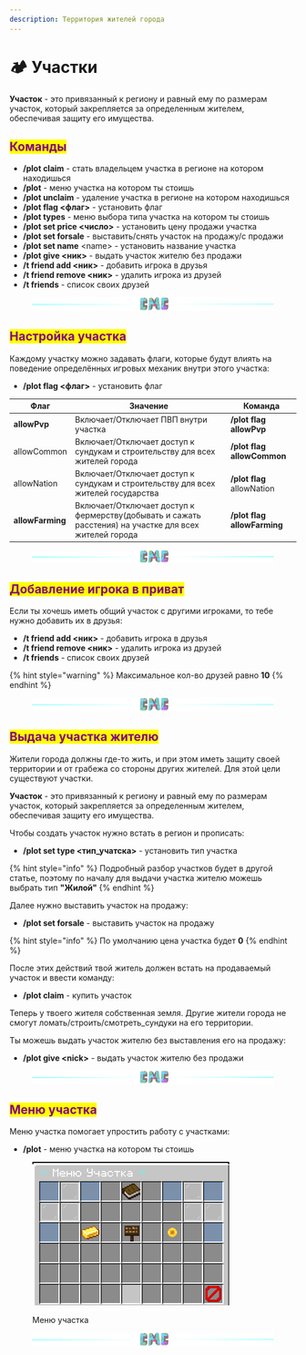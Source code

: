 ```yaml
---
description: Территория жителей города
---
```


# 🏕️ Участки

**Участок** - это привязанный к региону и равный ему по размерам участок, который закрепляется за определенным жителем, обеспечивая защиту его имущества.

## <mark style="color:purple;">Команды</mark>

* **/plot claim** - стать владельцем участка в регионе на котором находишься
* **/plot** - меню участка на котором ты стоишь
* **/plot unclaim** - удаление участка в регионе на котором находишься
* **/plot flag <флаг>** - установить флаг
* **/plot types** - меню выбора типа участка на котором ты стоишь
* **/plot set price <число>** - установить цену продажи участка
* **/plot set forsale** - выставить/снять участок на продажу/c продажи
* **/plot set name** \<name> - установить название участка
* **/plot give <ник>** - выдать участок жителю без продажи
* **/t friend add <ник>** - добавить игрока в друзья
* **/t friend remove <ник>** - удалить игрока из друзей
* **/t friends** - список своих друзей

<figure><img src="../.gitbook/assets/gitlab_hr7.svg" alt=""><figcaption></figcaption></figure>

## <mark style="color:purple;">Настройка участка</mark>

Каждому участку можно задавать флаги, которые будут влиять на поведение определённых игровых механик внутри этого участка:

* **/plot flag <флаг>** - установить флаг

| Флаг             | Значение                                                                                               | Команда                     |
| ---------------- | ------------------------------------------------------------------------------------------------------ | --------------------------- |
| **allowPvp**     | Включает/Отключает ПВП внутри участка                                                                  | **/plot flag allowPvp**     |
| allowCommon      | Включает/Отключает доступ к сундукам и строительству для всех жителей города                           | **/plot flag allowCommon**  |
| allowNation      | Включает/Отключает доступ к сундукам и строительству для всех жителей государства                      | **/plot flag** allowNation  |
| **allowFarming** | Включает/Отключает доступ к фермерству(добывать и сажать расстения) на участке для всех жителей города | **/plot flag allowFarming** |

<figure><img src="../.gitbook/assets/gitlab_hr7.svg" alt=""><figcaption></figcaption></figure>

## <mark style="color:purple;">Добавление игрока в приват</mark>

Если ты хочешь иметь общий участок с другими игроками, то тебе нужно добавить их в друзья:

* **/t friend add <ник>** - добавить игрока в друзья
* **/t friend remove <ник>** - удалить игрока из друзей
* **/t friends** - список своих друзей

{% hint style="warning" %}
Максимальное кол-во друзей равно **10**
{% endhint %}

<figure><img src="../.gitbook/assets/gitlab_hr7.svg" alt=""><figcaption></figcaption></figure>

## <mark style="color:purple;">Выдача участка жителю</mark>

Жители города должны где-то жить, и при этом иметь защиту своей территории и от грабежа со стороны других жителей. Для этой цели существуют участки.

**Участок** - это привязанный к региону и равный ему по размерам участок, который закрепляется за определенным жителем, обеспечивая защиту его имущества.

Чтобы создать участок нужно встать в регион и прописать:

* **/plot set type <тип\_учатска>** - установить тип участка

{% hint style="info" %}
Подробный разбор участков будет в другой статье, поэтому по началу для выдачи участка жителю можешь выбрать тип **"Жилой"**
{% endhint %}

Далее нужно выставить участок на продажу:

* **/plot set forsale** - выставить участок на продажу

{% hint style="info" %}
По умолчанию цена участка будет **0**
{% endhint %}

После этих действий твой житель должен встать на продаваемый участок и ввести команду:

* **/plot claim** - купить участок

Теперь у твоего жителя собственная земля. Другие жители города не смогут ломать/строить/смотреть\_сундуки на его территории.

Ты можешь выдать участок жителю без выставления его на продажу:

* **/plot give \<nick>** - выдать участок жителю без продажи

<figure><img src="../.gitbook/assets/gitlab_hr7.svg" alt=""><figcaption></figcaption></figure>

## <mark style="color:purple;">Меню участка</mark>

Меню участка помогает упростить работу с участками:

* **/plot** - меню участка на котором ты стоишь

<figure><img src="../.gitbook/assets/image (3) (4).png" alt=""><figcaption><p>Меню участка</p></figcaption></figure>

<figure><img src="../.gitbook/assets/gitlab_hr7.svg" alt=""><figcaption></figcaption></figure>
